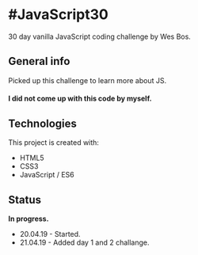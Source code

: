 # #JavaScript30

30 day vanilla JavaScript coding challenge by Wes Bos.

## General info

Picked up this challenge to learn more about JS.
#### I did not come up with this code by myself.

## Technologies
This project is created with:
* HTML5
* CSS3
* JavaScript / ES6

## Status
**In progress.**
* 20.04.19 - Started.
* 21.04.19 - Added day 1 and 2 challange.
